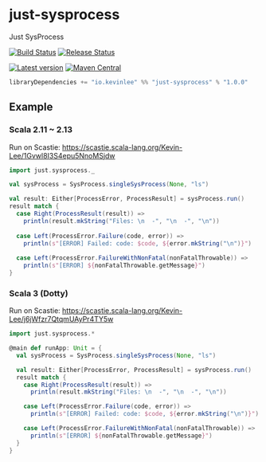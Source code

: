 # just-sysprocess

Just SysProcess

[![Build Status](https://github.com/Kevin-Lee/just-sysprocess/workflows/Build-All/badge.svg)](https://github.com/Kevin-Lee/just-sysprocess/actions?workflow=Build-All)
[![Release Status](https://github.com/Kevin-Lee/just-sysprocess/workflows/Release/badge.svg)](https://github.com/Kevin-Lee/just-sysprocess/actions?workflow=Release)

[![Latest version](https://index.scala-lang.org/kevin-lee/just-sysprocess/latest.svg)](https://index.scala-lang.org/kevin-lee/just-sysprocess)
[![Maven Central](https://maven-badges.herokuapp.com/maven-central/io.kevinlee/just-sysprocess_2.13/badge.svg)](https://search.maven.org/artifact/io.kevinlee/just-sysprocess_2.13)


```scala
libraryDependencies += "io.kevinlee" %% "just-sysprocess" % "1.0.0"
```

## Example

### Scala 2.11 ~ 2.13
Run on Scastie: https://scastie.scala-lang.org/Kevin-Lee/1Gvwl8I3S4epu5NnoMSjdw
```scala
import just.sysprocess._

val sysProcess = SysProcess.singleSysProcess(None, "ls")

val result: Either[ProcessError, ProcessResult] = sysProcess.run()
result match {
  case Right(ProcessResult(result)) =>
    println(result.mkString("Files: \n  -", "\n  -", "\n"))
  
  case Left(ProcessError.Failure(code, error)) =>
    println(s"[ERROR] Failed: code: $code, ${error.mkString("\n")}")
  
  case Left(ProcessError.FailureWithNonFatal(nonFatalThrowable)) =>
    println(s"[ERROR] ${nonFatalThrowable.getMessage}")
}
```

### Scala 3 (Dotty) 
Run on Scastie: https://scastie.scala-lang.org/Kevin-Lee/j6jWfzr7QtqmUAyPr4TY5w

```scala
import just.sysprocess.*

@main def runApp: Unit = {
  val sysProcess = SysProcess.singleSysProcess(None, "ls")

  val result: Either[ProcessError, ProcessResult] = sysProcess.run()
  result match {
    case Right(ProcessResult(result)) =>
      println(result.mkString("Files: \n  -", "\n  -", "\n"))

    case Left(ProcessError.Failure(code, error)) =>
      println(s"[ERROR] Failed: code: $code, ${error.mkString("\n")}")

    case Left(ProcessError.FailureWithNonFatal(nonFatalThrowable)) =>
      println(s"[ERROR] ${nonFatalThrowable.getMessage}")
  }
}
```
